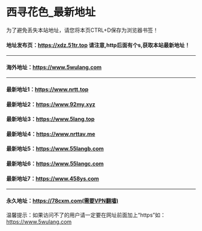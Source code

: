 # 西寻花色_最新地址
为了避免丢失本站地址，请您将本页CTRL+D保存为浏览器书签！
#### 地址发布页：https://xdz.51tr.top 请注意,http后面有个s,获取本站最新地址！
--------------------------------------------------------------------------
#### 海外地址：https://www.5wulang.com
--------------------------------
#### 最新地址1：https://www.nrtt.top
#### 最新地址2：https://www.92my.xyz
#### 最新地址3：https://www.5lang.top
#### 最新地址4：https://www.nrttav.me
#### 最新地址5：https://www.55langb.com
#### 最新地址6：https://www.55langc.com
#### 最新地址7：https://www.458ys.com
--------------------------------
#### 永久地址：https://78cxm.com(需要VPN翻墙)

温馨提示：如果访问不了的用户请一定要在网址前面加上“https”如：https://www.5wulang.com
